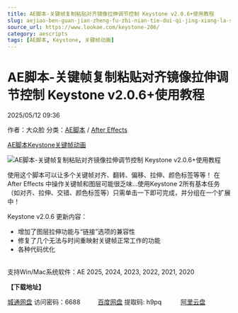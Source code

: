 ```yaml
---
title: AE脚本-关键帧复制粘贴对齐镜像拉伸调节控制 Keystone v2.0.6+使用教程
slug: aejiao-ben-guan-jian-zheng-fu-zhi-nian-tie-dui-qi-jing-xiang-la-shen-diao-jie-kong-zhi-keystone-v2-0-6-shi-yong-jiao-cheng
source_url: https://www.lookae.com/keystone-206/
category: aescripts
tags: [AE脚本, Keystone, 关键帧动画]
---
```

# AE脚本-关键帧复制粘贴对齐镜像拉伸调节控制 Keystone v2.0.6+使用教程

2025/05/12 09:36

作者：大众脸
分类：[AE脚本](https://www.lookae.com/after-effects/aescripts/) / [After Effects](https://www.lookae.com/after-effects/)

[AE脚本](https://www.lookae.com/tag/ae%e8%84%9a%e6%9c%ac/)[Keystone](https://www.lookae.com/tag/keystone/)[关键帧动画](https://www.lookae.com/tag/%e5%85%b3%e9%94%ae%e5%b8%a7%e5%8a%a8%e7%94%bb/)

![AE脚本-关键帧复制粘贴对齐镜像拉伸调节控制 Keystone v2.0.6+使用教程](https://www.lookae.com/wp-content/uploads/2024/05/keystone-2.jpg "AE脚本-关键帧复制粘贴对齐镜像拉伸调节控制 Keystone v2.0.6+使用教程-LookAE.com")

使用这个脚本可以让多个关键帧对齐、翻转、偏移、拉伸、颜色标签等等！ 在 After Effects 中操作关键帧和图层可能很乏味…使用Keystone 2所有基本任务（如对齐、拉伸、交错、颜色标签等）只需单击一下即可完成，并分组在一个扩展中！

Keystone v2.0.6 更新内容：

* 增加了图层拉伸功能与“链接”选项的兼容性
* 修复了几个无法与时间重映射关键帧正常工作的功能
* 各种代码优化

[﻿﻿﻿](https://cloud.video.taobao.com/play/u/null/p/1/e/6/t/1/461214537365.mp4)  
支持Win/Mac系统软件：AE 2025, 2024, 2023, 2022, 2021, 2020

**【下载地址】**

[城通网盘](https://url70.ctfile.com/f/2827370-1504794884-8635a5?p=4431) 访问密码：6688          [百度网盘](https://pan.baidu.com/s/12m6gQpNo6Pn6k7Ck5afCNw?pwd=h9pq) 提取码: h9pq           [阿里云盘](https://www.alipan.com/s/cHoYa27F5GR)
